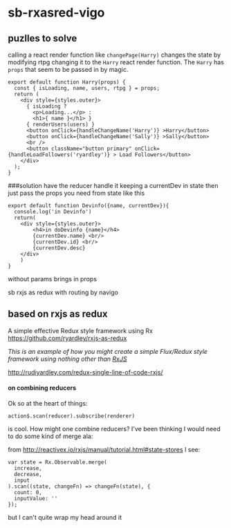 # sb-rxasred-vigo

## puzlles to solve
calling a react render function like `changePage(Harry)` changes the state by modifying rtpg changing it to the `Harry` react render function. The `Harry` has `props` that seem to be passed in by magic.

    export default function Harry(props) {
      const { isLoading, name, users, rtpg } = props;
      return (
        <div style={styles.outer}>
          { isLoading ?
            <p>Loading...</p> :
            <h1>{ name }</h1> }
          { renderUsers(users) }
          <button onClick={handleChangeName('Harry')} >Harry</button>
          <button onClick={handleChangeName('Sally')} >Sally</button>
          <br />
          <button className="button primary" onClick={handleLoadFollowers('ryardley')} > Load Followers</button>
        </div>
      );
    }
###solution
have the reducer handle it keeping a currentDev in state then just pass the props you need from state like this

    export default function Devinfo({name, currentDev}){
      console.log('in Devinfo')
      return(
        <div style={styles.outer}>
            <h4>in doDevinfo {name}</h4>
            {currentDev.name} <br/>
            {currentDev.id} <br/>
            {currentDev.desc}
        </div>
        )
    }



without params brings in props


sb rxjs as redux with routing by navigo

## based on rxjs as redux 

A simple effective Redux style framework using Rx https://github.com/ryardley/rxjs-as-redux

*This is an example of how you might create a simple Flux/Redux style framework using nothing other than [RxJS](http://reactivex.io/rxjs)*

http://rudiyardley.com/redux-single-line-of-code-rxjs/

#### on combining reducers
Ok so at the heart of things:

    action$.scan(reducer).subscribe(renderer) 

is cool. How might one combine reducers? I've been thinking I would need to do some kind of merge ala:    

from http://reactivex.io/rxjs/manual/tutorial.html#state-stores I see:

    var state = Rx.Observable.merge(
      increase,
      decrease,
      input
    ).scan((state, changeFn) => changeFn(state), {
      count: 0,
      inputValue: ''
    });

but I can't quite wrap my head around it

